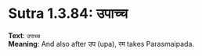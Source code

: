 # Sutra 1.3.84: उपाच्च

**Text**: `उपाच्च`  
**Meaning**: And also after उप (upa), रम takes Parasmaipada.
